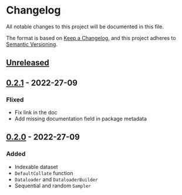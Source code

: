 # Changelog

All notable changes to this project will be documented in this file.

The format is based on [Keep a Changelog](https://keepachangelog.com/en/1.0.0/),
and this project adheres to [Semantic Versioning](https://semver.org/spec/v2.0.0.html).

## [Unreleased]

## [0.2.1] - 2022-27-09
### Flixed
- Fix link in the doc
- Add missing documentation field in package metadata
## [0.2.0] - 2022-27-09
### Added
- Indexable dataset
- `DefaultCollate` function
- `Dataloader` and `DataloaderBuilder`
- Sequential and random `Sampler`


[Unreleased]: https://github.com/Tudyx/ai-dataloader/compare/v0.2.1...HEAD
[0.2.1]: https://github.com/Tudyx/ai-dataloader/compare/v0.2.0...v0.2.1
[0.2.0]: https://github.com/Tudyx/ai-dataloader/compare/v0.1.0...v0.2.0